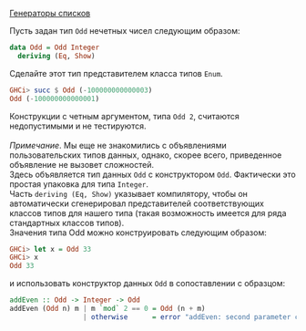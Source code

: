 [Генераторы списков](https://stepik.org/lesson/8328/step/7)

Пусть задан тип `Odd` нечетных чисел следующим образом:  
  
```haskell
data Odd = Odd Integer 
  deriving (Eq, Show)
```  
Сделайте этот тип представителем класса типов `Enum`.  
```haskell
GHCi> succ $ Odd (-100000000000003)
Odd (-100000000000001)
```  
Конструкции с четным аргументом, типа `Odd 2`, считаются недопустимыми и не тестируются.  
\
_Примечание_. Мы еще не знакомились с объявлениями пользовательских типов данных, однако, скорее всего, приведенное объявление не вызовет сложностей.  
Здесь объявляется тип данных `Odd` с конструктором `Odd`. Фактически это простая упаковка для типа `Integer`.  
Часть `deriving (Eq, Show)` указывает компилятору, чтобы он автоматически сгенерировал представителей соответствующих классов типов для нашего типа (такая возможность имеется для ряда стандартных классов типов).  
Значения типа Odd можно конструировать следующим образом:  
```haskell
GHCi> let x = Odd 33
GHCi> x
Odd 33
```  
и использовать конструктор данных `Odd` в сопоставлении с образцом:  
```haskell
addEven :: Odd -> Integer -> Odd
addEven (Odd n) m | m `mod` 2 == 0 = Odd (n + m)
                  | otherwise      = error "addEven: second parameter cannot be odd"
```  
